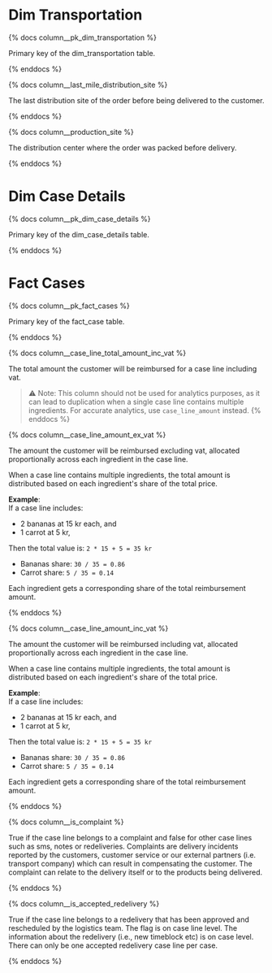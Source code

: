 # Dim Transportation

{% docs column__pk_dim_transportation %}

Primary key of the dim_transportation table.

{% enddocs %}

{% docs column__last_mile_distribution_site %}

The last distribution site of the order before being delivered to the customer.

{% enddocs %}

{% docs column__production_site %}

The distribution center where the order was packed before delivery.

{% enddocs %}

# Dim Case Details
{% docs column__pk_dim_case_details %}

Primary key of the dim_case_details table.

{% enddocs %}

# Fact Cases
{% docs column__pk_fact_cases %}

Primary key of the fact_case table.

{% enddocs %}

{% docs column__case_line_total_amount_inc_vat %}

The total amount the customer will be reimbursed for a case line including vat. 

> ⚠️ Note: This column should not be used for analytics purposes, as it can lead to duplication when a single case line contains multiple ingredients. For accurate analytics, use `case_line_amount` instead.
{% enddocs %}

{% docs column__case_line_amount_ex_vat %}

The amount the customer will be reimbursed excluding vat, allocated proportionally across each ingredient in the case line.

When a case line contains multiple ingredients, the total amount is distributed based on each ingredient's share of the total price.

**Example**:  
If a case line includes:
- 2 bananas at 15 kr each, and  
- 1 carrot at 5 kr,  

Then the total value is: `2 * 15 + 5 = 35 kr`  
- Bananas share: `30 / 35 = 0.86`  
- Carrot share: `5 / 35 = 0.14`

Each ingredient gets a corresponding share of the total reimbursement amount.

{% enddocs %}

{% docs column__case_line_amount_inc_vat %}

The amount the customer will be reimbursed including vat, allocated proportionally across each ingredient in the case line.

When a case line contains multiple ingredients, the total amount is distributed based on each ingredient's share of the total price.

**Example**:  
If a case line includes:
- 2 bananas at 15 kr each, and  
- 1 carrot at 5 kr,  

Then the total value is: `2 * 15 + 5 = 35 kr`  
- Bananas share: `30 / 35 = 0.86`  
- Carrot share: `5 / 35 = 0.14`

Each ingredient gets a corresponding share of the total reimbursement amount.

{% enddocs %}

{% docs column__is_complaint %}

True if the case line belongs to a complaint and false for other case lines such as sms, notes or redeliveries. Complaints are delivery incidents reported by the customers, customer service or our external partners (i.e. transport company) which can result in compensating the customer. The complaint can relate to the delivery itself or to the products being delivered.

{% enddocs %}

{% docs column__is_accepted_redelivery %}

True if the case line belongs to a redelivery that has been approved and rescheduled by the logistics team. The flag is on case line level. The information about the redelivery (i.e., new timeblock etc) is on case level. There can only be one accepted redelivery case line per case.

{% enddocs %}
